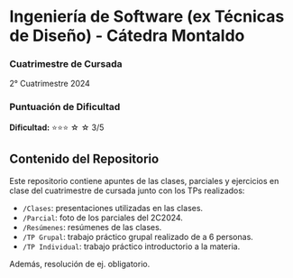 # Ingeniería de Software (ex Técnicas de Diseño) - Cátedra Montaldo

### Cuatrimestre de Cursada
2° Cuatrimestre 2024

### Puntuación de Dificultad
**Dificultad:** ⭐⭐⭐ ☆ ☆ 3/5

## Contenido del Repositorio
Este repositorio contiene apuntes de las clases, parciales y ejercicios en clase del cuatrimestre de cursada junto con los TPs realizados:

- `/Clases`: presentaciones utilizadas en las clases.
- `/Parcial`: foto de los parciales del 2C2024.
- `/Resúmenes`: resúmenes de las clases.
-  `/TP Grupal`: trabajo práctico grupal realizado de a 6 personas.
- `/TP Individual`: trabajo práctico introductorio a la materia.

Además, resolución de ej. obligatorio.
